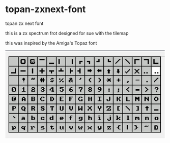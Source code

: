 # topan-zxnext-font
 topan zx next font

 this is a zx spectrum frot designed for sue with the tilemap

 this was inspired by the Amiga's Topaz font 

![alt text](topan2.png)
